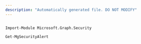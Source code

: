 ```yaml
---
description: "Automatically generated file. DO NOT MODIFY"
---
```


```powershellv1

Import-Module Microsoft.Graph.Security

Get-MgSecurityAlert

```